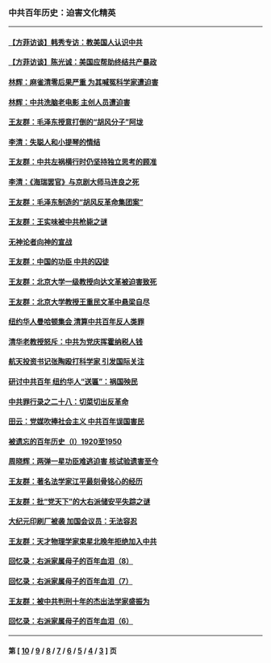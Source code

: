 ### 中共百年历史：迫害文化精英
---
#### [【方菲访谈】韩秀专访：教美国人认识中共](../../pages/nf1176111/n13821310.md?02060430) 
#### [【方菲访谈】陈光诚：美国应帮助终结共产暴政](../../pages/nf1176111/n13759521.md?02060430) 
#### [林辉：麻雀清零后果严重 为其喊冤科学家遭迫害](../../pages/nf1176111/n13746900.md?02060430) 
#### [林辉：中共洗脑老电影 主创人员遭迫害](../../pages/nf1176111/n13699437.md?02060430) 
#### [王友群：毛泽东授意打倒的“胡风分子”阿垅](../../pages/nf1176111/n13592541.md?02060430) 
#### [李清：失聪人和小提琴的情结](../../pages/nf1176111/n13459280.md?02060430) 
#### [王友群：中共左祸横行时仍坚持独立思考的顾准](../../pages/nf1176111/n13444722.md?02060430) 
#### [李清：《海瑞罢官》与京剧大师马连良之死](../../pages/nf1176111/n13412316.md?02060430) 
#### [王友群：毛泽东制造的“胡风反革命集团案”](../../pages/nf1176111/n13324909.md?02060430) 
#### [王友群：王实味被中共枪毙之谜](../../pages/nf1176111/n13307502.md?02060430) 
#### [无神论者向神的宣战](../../pages/nf1176111/n13281535.md?02060430) 
#### [王友群：中国的功臣 中共的囚徒](../../pages/nf1176111/n13291790.md?02060430) 
#### [王友群：北京大学一级教授向达文革被迫害致死](../../pages/nf1176111/n13150966.md?02060430) 
#### [王友群：北京大学教授王重民文革中悬梁自尽](../../pages/nf1176111/n13084645.md?02060430) 
#### [纽约华人曼哈顿集会 清算中共百年反人类罪](../../pages/nf1176111/n13084157.md?02060430) 
#### [清华老教授怒斥：中共为党庆挥霍纳税人钱](../../pages/nf1176111/n13071430.md?02060430) 
#### [航天投资书记张陶殴打科学家 引发国际关注](../../pages/nf1176111/n13069132.md?02060430) 
#### [研讨中共百年 纽约华人“送匾”：祸国殃民](../../pages/nf1176111/n13057367.md?02060430) 
#### [中共罪行录之二十八：切菜切出反革命](../../pages/nf1176111/n13030600.md?02060430) 
#### [田云：党媒吹捧社会主义 中共百年误国害民](../../pages/nf1176111/n13006682.md?02060430) 
#### [被遗忘的百年历史（I）1920至1950](../../pages/nf1176111/n12986411.md?02060430) 
#### [周晓辉：两弹一星功臣难逃迫害 核试验遗害至今](../../pages/nf1176111/n12974997.md?02060430) 
#### [王友群：著名法学家江平最刻骨铭心的经历](../../pages/nf1176111/n12970787.md?02060430) 
#### [王友群：批“党天下”的大右派储安平失踪之谜](../../pages/nf1176111/n12954229.md?02060430) 
#### [大纪元印刷厂被袭 加国会议员：无法容忍](../../pages/nf1176111/n12883028.md?02060430) 
#### [王友群：天才物理学家束星北晚年拒绝加入中共](../../pages/nf1176111/n12792913.md?02060430) 
#### [回忆录：右派家属母子的百年血泪（8）](../../pages/nf1176111/n12706196.md?02060430) 
#### [回忆录：右派家属母子的百年血泪（7）](../../pages/nf1176111/n12706191.md?02060430) 
#### [王友群：被中共判刑十年的杰出法学家盛振为](../../pages/nf1176111/n12706141.md?02060430) 
#### [回忆录：右派家属母子的百年血泪（6）](../../pages/nf1176111/n12698863.md?02060430) 

---
#### 第 [ [10](./10.md?02060430) / [9](./9.md?02060430) / [8](./8.md?02060430) / [7](./7.md?02060430) / [6](./6.md?02060430) / [5](./5.md?02060430) / [4](./4.md?02060430) / [3](./3.md?02060430) ] 页
